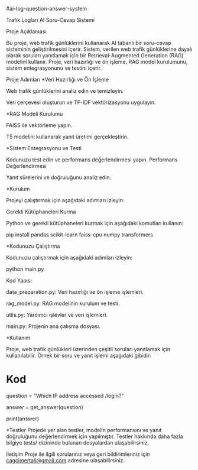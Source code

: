 #ai-log-question-answer-system


Trafik Logları AI Soru-Cevap Sistemi

Proje Açıklaması

Bu proje, web trafik günlüklerini kullanarak AI tabanlı bir soru-cevap sisteminin geliştirilmesini içerir. Sistem, verilen web trafik günlüklerine dayalı olarak soruları yanıtlamak için bir Retrieval-Augmented Generation (RAG) modelini kullanır. Proje, veri hazırlığı ve ön işleme, RAG model kurulumunu, sistem entegrasyonunu ve testini içerir.

Proje Adımları
*Veri Hazırlığı ve Ön İşleme

Web trafik günlüklerini analiz edin ve temizleyin.

Veri çerçevesi oluşturun ve TF-IDF vektörizasyonu uygulayın.


*RAG Modeli Kurulumu

FAISS ile vektörleme yapın.

T5 modelini kullanarak yanıt üretimi gerçekleştirin.


*Sistem Entegrasyonu ve Testi

Kodunuzu test edin ve performans değerlendirmesi yapın.
Performans Değerlendirmesi

Yanıt sürelerini ve doğruluğunu analiz edin.


*Kurulum

Projeyi çalıştırmak için aşağıdaki adımları izleyin:

Gerekli Kütüphaneleri Kurma

Python ve gerekli kütüphaneleri kurmak için aşağıdaki komutları kullanın:

pip install pandas scikit-learn faiss-cpu numpy transformers

*Kodunuzu Çalıştırma

Kodunuzu çalıştırmak için aşağıdaki adımları izleyin:

python main.py

Kod Yapısı

data_preparation.py: Veri hazırlığı ve ön işleme işlemleri.

rag_model.py: RAG modelinin kurulum ve testi.

utils.py: Yardımcı işlevler ve veri işlemleri.

main.py: Projenin ana çalışma dosyası.

*Kullanım

Proje, web trafik günlükleri üzerinden çeşitli soruları yanıtlamak için kullanılabilir. Örnek bir soru ve yanıt işlemi aşağıdaki gibidir:


# Kod

question = "Which IP address accessed /login?"

answer = get_answer(question)

print(answer)

*Testler
 Projede yer alan testler, modelin performansını ve yanıt doğruluğunu değerlendirmek için yapılmıştır. Testler hakkında daha fazla bilgiye tests/ dizininde bulunan dosyalardan ulaşabilirsiniz.


İletişim
Proje ile ilgili sorularınız veya geri bildirimleriniz için cagcimertali@gmail.com adresine ulaşabilirsiniz.
